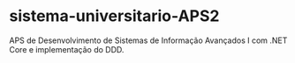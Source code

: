 # sistema-universitario-APS2
APS de Desenvolvimento de Sistemas de Informação Avançados I com .NET Core e implementação do DDD.
